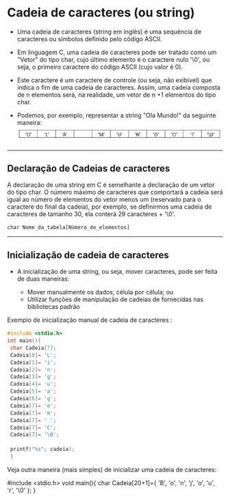 # Cadeia de caracteres (ou string)

+ Uma cadeia de caracteres (string em inglês) é uma sequência de caracteres ou símbolos definido pelo código ASCII. 

+ Em linguagem C, uma cadeia de caracteres pode ser tratado como um "Vetor" do tipo char, cujo último elemento é o caractere nulo '\0', ou seja, o primeiro caractere do código ASCII (cujo valor é 0). 

+ Este caractere é um caractere de controle (ou seja, não exibível) que indica o fim de uma cadeia de caracteres. Assim, uma cadeia composta de n elementos será, na realidade, um vetor de n +1 elementos do tipo char. 

+ Podemos, por exemplo, representar a string "Ola Mundo!" da seguinte maneira: 
![programa](/markdowns/olamundo.gif)

---
Declaração de Cadeias de caracteres
---
A declaração de uma string em C é semelhante a declaração de um  vetor do tipo char. O número máximo de caracteres que comportará a cadeia será igual ao número de elementos do vetor menos um (reservado para o caractere do final da cadeia), por exemplo, se definirmos uma cadeia de caracteres de tamanho 30, ela conterá 29 caracteres + '\0'. 

```
char Nome_da_tabela[Número_de_elementos]
```
---
Inicialização de cadeia de caracteres
---
+ A inicialização de uma string, ou seja, mover caracteres, pode ser feita de duas maneiras:

  + Mover manualmente os dados, célula por célula; ou
  + Utilizar funções de manipulação de cadeias de fornecidas nas bibliotecas padrão

Exemplo de inicialização manual de cadeia de caracteres : 
``` C runnable
#include <stdio.h> 
int main(){ 
 char Cadeia[7]; 
 Cadeia[0]= 'L'; 
 Cadeia[1]= 'i'; 
 Cadeia[2]= 'n'; 
 Cadeia[3]= 'g'; 
 Cadeia[4]= 'u'; 
 Cadeia[5]= 'a'; 
 Cadeia[6]= 'g'; 
 Cadeia[7]= 'e';
 Cadeia[7]= 'm';
 Cadeia[7]= ' ';
 Cadeia[7]= 'C';
 Cadeia[7]= '\0'; 
 
 printf("%s"; cadeia);
 }
```

Veja outra maneira (mais simples) de inicializar uma cadeia de caracteres: 


#include <stdio.h> void main(){ char Cadeia[20+1]={ 'B', 'o', 'n', 'j', 'o', 'u', 'r', '\0' }; }
